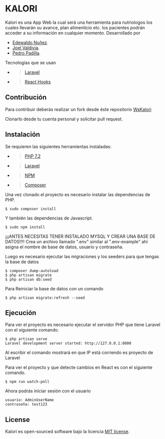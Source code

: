 # KALORI

Kalori es una App Web la cual será una herramienta para nutriologos los cuales llevarán su avance, plan alimenticio etc. los pacientes podrán acceder a su información en cualquier momento. Desarrollado por

- [Edewaldo Nuñez](https://github.com/edexel).
- [Joel Valdivia](https://twitter.com/juelvaldivia).
- [Pedro Padilla](https://github.com/Peter29c).

Tecnologías que se usan

- > [Laravel](https://laravel.com/)
- > [React Hooks](https://es.reactjs.org/docs/hooks-intro.html)

## Contribución

Para contribuir deberás realizar un fork desde éste repositorio [WsKalori](https://github.com/edexel/wsKlori)

Clonarlo desde tu cuenta personal y solicitar pull request.

## Instalación

Se requieren las siguientes herramientas instaladas:

- > [PHP 7.2](https://www.php.net/releases/7_2_0.php)
- > [Laravel](https://laravel.com/docs/7.x/releases)
- > [NPM](https://www.npmjs.com/)
- > [Composer](https://getcomposer.org/)

Una vez clonado el proyecto es necesario instalar las dependencias de PHP.


    $ sudo composer install

Y también las dependencias de Javascript.

    $ sudo npm install


¡¡¡ANTES NECESITAS TENER INSTALADO MYSQL Y CREAR UNA BASE DE DATOS!!!!
Crea un archivo llamado ".env" similar al ".env-example" ahí asigna el nombre de base de datos, usuario y contraseña.

Luego es necesario ejecutar las migraciones y los seeders para que tengas la base de datos

    $ composer dump-autoload
    $ php artisan migrate
    $ php artisan db:seed

Para Reiniciar la base de datos con un comando 

    $ php artisan migrate:refresh --seed


## Ejecución

Para ver el proyecto es necesario ejecutar el servidor PHP que tiene Laravel con el siguiente comando.


    $ php artisan serve
    Laravel development server started: http://127.0.0.1:8000

Al escribir el comando mostrará en que IP está corriendo es proyecto de Laravel

Para ver el proyecto y que detecte cambios en React es con el siguiente comando.

    $ npm run watch-poll

Ahora podrás iniciar sesión con el usuario 
    
    usuario: AdminUserName
    contraseña: test123

## License

Kalori es open-sourced software bajo la licencia [MIT license](https://opensource.org/licenses/MIT).
